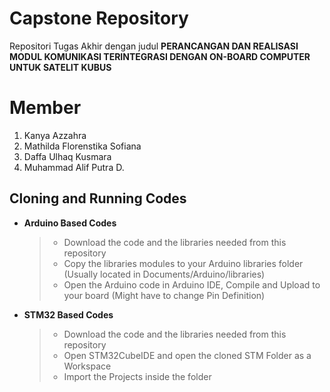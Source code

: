 # Capstone Repository
Repositori Tugas Akhir dengan judul **PERANCANGAN DAN REALISASI MODUL KOMUNIKASI TERINTEGRASI DENGAN ON-BOARD COMPUTER UNTUK SATELIT KUBUS**

# Member
 1. Kanya Azzahra
 2. Mathilda Florenstika Sofiana
 3. Daffa Ulhaq Kusmara
 4. Muhammad Alif Putra D.

## Cloning and Running Codes
- **Arduino Based Codes**
	> -  Download the code and the libraries needed from this repository
	> -  Copy the libraries modules to your Arduino libraries folder (Usually located in Documents/Arduino/libraries)
	> - Open the Arduino code in Arduino IDE, Compile and Upload to your board (Might have to change Pin Definition)

- **STM32 Based Codes**
	> - Download the code and the libraries needed from this repository
	> - Open STM32CubeIDE and open the cloned STM Folder as a Workspace
	> - Import the Projects inside the folder
